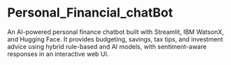 # Personal_Financial_chatBot
An AI-powered personal finance chatbot built with Streamlit, IBM WatsonX, and Hugging Face. It provides budgeting, savings, tax tips, and investment advice using hybrid rule-based and AI models, with sentiment-aware responses in an interactive web UI.
